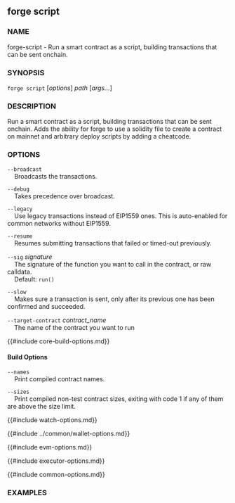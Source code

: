 ## forge script

### NAME

forge-script - Run a smart contract as a script, building transactions that can be sent onchain.

### SYNOPSIS

``forge script`` [*options*] *path* [*args...*]

### DESCRIPTION

Run a smart contract as a script, building transactions that can be sent onchain.
Adds the ability for forge to use a solidity file to create a contract on mainnet and arbitrary deploy scripts by adding a cheatcode.

### OPTIONS

`--broadcast`  
&nbsp;&nbsp;&nbsp;&nbsp;Broadcasts the transactions.

`--debug`  
&nbsp;&nbsp;&nbsp;&nbsp;Takes precedence over broadcast.

`--legacy`  
&nbsp;&nbsp;&nbsp;&nbsp;Use legacy transactions instead of EIP1559 ones. This is auto-enabled for common networks without EIP1559.

`--resume`  
&nbsp;&nbsp;&nbsp;&nbsp;Resumes submitting transactions that failed or timed-out previously.

`--sig` *signature*  
&nbsp;&nbsp;&nbsp;&nbsp;The signature of the function you want to call in the contract, or raw calldata.  
&nbsp;&nbsp;&nbsp;&nbsp;Default: `run()`  

`--slow`  
&nbsp;&nbsp;&nbsp;&nbsp;Makes sure a transaction is sent, only after its previous one has been confirmed and succeeded.

`--target-contract` *contract_name*  
&nbsp;&nbsp;&nbsp;&nbsp;The name of the contract you want to run

{{#include core-build-options.md}}

#### Build Options

`--names`  
&nbsp;&nbsp;&nbsp;&nbsp;Print compiled contract names.

`--sizes`  
&nbsp;&nbsp;&nbsp;&nbsp;Print compiled non-test contract sizes, exiting with code 1 if any of them are above the size limit.

{{#include watch-options.md}}

{{#include ../common/wallet-options.md}}

{{#include evm-options.md}}

{{#include executor-options.md}}

{{#include common-options.md}}

### EXAMPLES

